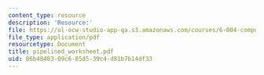 ```yaml
---
content_type: resource
description: 'Resource:'
file: https://ol-ocw-studio-app-qa.s3.amazonaws.com/courses/6-004-computation-structures-spring-2017/86b4848309c685d539c4d81b7b14df33_pipelined_worksheet.pdf
file_type: application/pdf
resourcetype: Document
title: pipelined_worksheet.pdf
uid: 86b48483-09c6-85d5-39c4-d81b7b14df33
---
```

